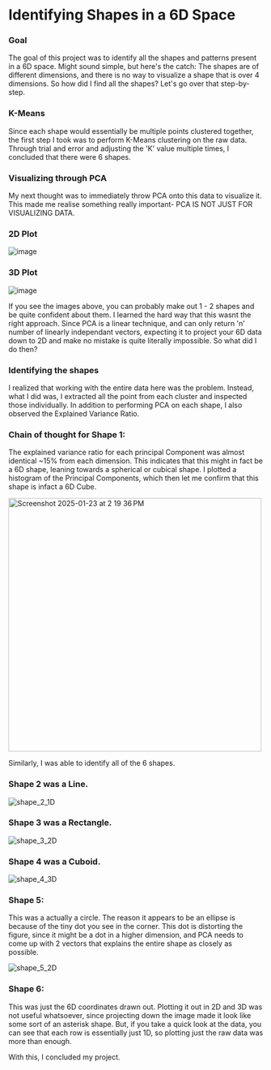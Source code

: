 # Identifying Shapes in a 6D Space

### Goal
The goal of this project was to identify all the shapes and patterns present in a 6D space. Might sound simple, but here's the catch: The shapes are of different dimensions, and there is no way to visualize a shape that is over 4 dimensions. So how did I find all the shapes? Let's go over that step-by-step.

### K-Means
Since each shape would essentially be multiple points clustered together, the first step I took was to perform K-Means clustering on the raw data. Through trial and error and adjusting the 'K' value multiple times, I concluded that there were 6 shapes.

### Visualizing through PCA
My next thought was to immediately throw PCA onto this data to visualize it. This made me realise something really important- PCA IS NOT JUST FOR VISUALIZING DATA. 

### 2D Plot
![image](https://github.com/user-attachments/assets/bc6b3be9-21b6-484a-9546-559e01523d7a)

### 3D Plot
![image](https://github.com/user-attachments/assets/184fa6f0-e3f0-4b71-b20f-7c276b6cac46)

If you see the images above, you can probably make out 1 - 2 shapes and be quite confident about them. I learned the hard way that this wasnt the right approach. Since PCA is a linear technique, and can only return 'n' number of linearly independant vectors, expecting it to project your 6D data down to 2D and make no mistake is quite literally impossible. So what did I do then?

### Identifying the shapes
I realized that working with the entire data here was the problem. Instead, what I did was, I extracted all the point from each cluster and inspected those individually. In addition to performing PCA on each shape, I also observed the Explained Variance Ratio.

### Chain of thought for Shape 1: 
The explained variance ratio for each principal Component was almost identical ~15% from each dimension. This indicates that this might in fact be a 6D shape, leaning towards a spherical or cubical shape. I plotted a histogram of the Principal Components, which then let me confirm that this shape is infact a 6D Cube.

<img width="500" alt="Screenshot 2025-01-23 at 2 19 36 PM" src="https://github.com/user-attachments/assets/76932151-b57c-4943-95a9-572668eb3c24" />

Similarly, I was able to identify all of the 6 shapes.

### Shape 2 was a Line.

![shape_2_1D](https://github.com/user-attachments/assets/01a3abbf-4716-4995-af64-91edb7ee5e1a)

### Shape 3 was a Rectangle.

![shape_3_2D](https://github.com/user-attachments/assets/b51aa0ef-980a-4a26-ac83-5aded1b589f5)

### Shape 4 was a Cuboid.

![shape_4_3D](https://github.com/user-attachments/assets/736bfbce-a188-4801-8621-8d3491f46588)

### Shape 5:
This was a actually a circle. The reason it appears to be an ellipse is because of the tiny dot you see in the corner. This dot is distorting the figure, since it might be a dot in a higher dimension, and PCA needs to come up with 2 vectors that explains the entire shape as closely as possible. 

![shape_5_2D](https://github.com/user-attachments/assets/f302aac7-35b4-4fe9-b8cf-44416bc4f645)

### Shape 6: 
This was just the 6D coordinates drawn out. Plotting it out in 2D and 3D was not useful whatsoever, since projecting down the image made it look like some sort of an asterisk shape. But, if you take a quick look at the data, you can see that each row is essentially just 1D, so plotting just the raw data was more than enough.

With this, I concluded my project.
